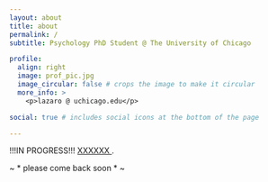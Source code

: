 ```yaml
---
layout: about
title: about
permalink: /
subtitle: Psychology PhD Student @ The University of Chicago

profile:
  align: right
  image: prof_pic.jpg
  image_circular: false # crops the image to make it circular
  more_info: >
    <p>lazaro @ uchicago.edu</p>

social: true # includes social icons at the bottom of the page

---
```


!!!IN PROGRESS!!! [XXXXXX ](http://XXXXXXXXXX.com). 

~ * please come back soon * ~  
